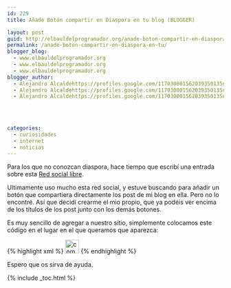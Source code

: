 ```yaml
---
id: 229
title: Añade Botón compartir en Diaspora en tu blog (BLOGGER)

layout: post
guid: http://elbauldelprogramador.org/anade-boton-compartir-en-diaspora-en-tu-blog-blogger/
permalink: /anade-boton-compartir-en-diaspora-en-tu/
blogger_blog:
  - www.elbauldelprogramador.org
  - www.elbauldelprogramador.org
  - www.elbauldelprogramador.org
blogger_author:
  - Alejandro Alcaldehttps://profiles.google.com/117030001562039350135noreply@blogger.com
  - Alejandro Alcaldehttps://profiles.google.com/117030001562039350135noreply@blogger.com
  - Alejandro Alcaldehttps://profiles.google.com/117030001562039350135noreply@blogger.com

  
  
  
categories:
  - curiosidades
  - internet
  - noticias
---
```

<div class="icodias">
</div>

Para los que no conozcan diaspora, hace tiempo que escribí una entrada sobre esta [Red social libre][1].

Ultimamente uso mucho esta red social, y estuve buscando para añadir un botón que compartiera directamente los post de mi blog en ella. Pero no lo encontré. Así que decidí crearme el mio propio, que ya podéis ver encima de los títulos de los post junto con los demás botones.

Es muy sencillo de agregar a nuestro sítio, simplemente colocamos este código en el lugar en el que queramos que aparezca:

{% highlight xml %}<a expr:href='&quot;https://joindiaspora.com/bookmarklet?url=&quot; + data:post.url + &quot;&amp;title=&quot; + data:post.title' target='_blank'>
   <img alt='compartir en Diaspora*' height='32px' src='http://lh3.googleusercontent.com/-BtpsAHPELfY/TfzF4u54aoI/AAAAAAAAApA/BOgUWG9-sVk/s288/diaspora.png' title='compartir en Diaspora*' width='32px' />
</a>
{% endhighlight %}

Espero que os sirva de ayuda.



 [1]: /2011/01/diaspora-la-red-social-libre.html

{% include _toc.html %}
